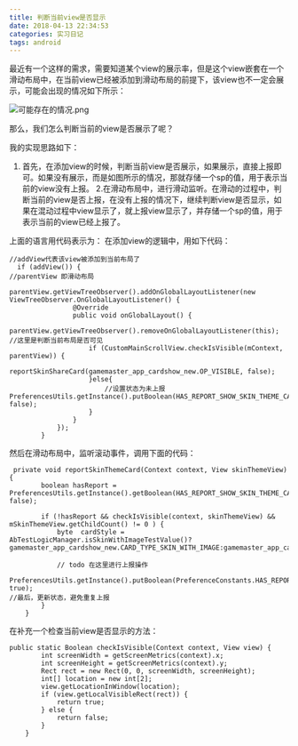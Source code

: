 ```yaml
---
title: 判断当前view是否显示
date: 2018-04-13 22:34:53
categories: 实习日记
tags: android
---
```


最近有一个这样的需求，需要知道某个view的展示率，但是这个view嵌套在一个滑动布局中，在当前view已经被添加到滑动布局的前提下，该view也不一定会展示，可能会出现的情况如下所示：

![可能存在的情况.png](https://upload-images.jianshu.io/upload_images/2178834-a3e2d70d30d522f1.png?imageMogr2/auto-orient/strip%7CimageView2/2/w/1240)

那么，我们怎么判断当前的view是否展示了呢？

我的实现思路如下：
1. 首先，在添加view的时候，判断当前view是否展示，如果展示，直接上报即可。如果没有展示，而是如图所示的情况，那就存储一个sp的值，用于表示当前的view没有上报。
2.在滑动布局中，进行滑动监听。在滑动的过程中，判断当前的view是否上报，在没有上报的情况下，继续判断view是否显示，如果在混动过程中view显示了，就上报view显示了，并存储一个sp的值，用于表示当前的view已经上报了。

上面的语言用代码表示为：
在添加view的逻辑中，用如下代码：
```
//addView代表该view被添加到当前布局了
  if (addView()) {
//parentView 即滑动布局
            parentView.getViewTreeObserver().addOnGlobalLayoutListener(new ViewTreeObserver.OnGlobalLayoutListener() {
                @Override
                public void onGlobalLayout() {
                    parentView.getViewTreeObserver().removeOnGlobalLayoutListener(this);
//这里是判断当前布局是否可见
                    if (CustomMainScrollView.checkIsVisible(mContext, parentView)) {
                        reportSkinShareCard(gamemaster_app_cardshow_new.OP_VISIBLE, false);
                    }else{
                        //设置状态为未上报
PreferencesUtils.getInstance().putBoolean(HAS_REPORT_SHOW_SKIN_THEME_CARD, false);
                    }
                }
            });
        }
```
然后在滑动布局中，监听滚动事件，调用下面的代码：
```
 private void reportSkinThemeCard(Context context, View skinThemeView) {
        boolean hasReport = PreferencesUtils.getInstance().getBoolean(HAS_REPORT_SHOW_SKIN_THEME_CARD, false);

        if (!hasReport && checkIsVisible(context, skinThemeView) && mSkinThemeView.getChildCount() != 0 ) {
            byte  cardStyle = AbTestLogicManager.isSkinWithImageTestValue()?gamemaster_app_cardshow_new.CARD_TYPE_SKIN_WITH_IMAGE:gamemaster_app_cardshow_new.CRAD_SKIN_WITH_TEXT;

            // todo 在这里进行上报操作
            PreferencesUtils.getInstance().putBoolean(PreferenceConstants.HAS_REPORT_SHOW_SKIN_THEME_CARD, true);
//最后，更新状态，避免重复上报
        }
    }
```
在补充一个检查当前view是否显示的方法：
```
public static Boolean checkIsVisible(Context context, View view) {
        int screenWidth = getScreenMetrics(context).x;
        int screenHeight = getScreenMetrics(context).y;
        Rect rect = new Rect(0, 0, screenWidth, screenHeight);
        int[] location = new int[2];
        view.getLocationInWindow(location);
        if (view.getLocalVisibleRect(rect)) {
            return true;
        } else {
            return false;
        }
    }
```